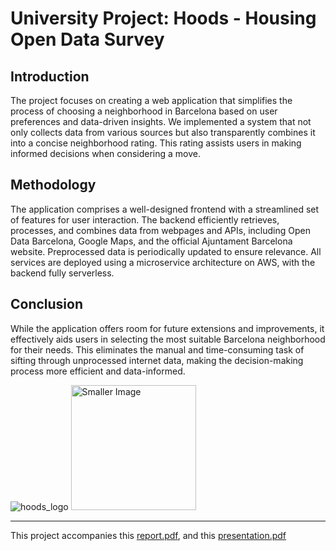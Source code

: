 # University Project: Hoods - Housing Open Data Survey

## Introduction

The project focuses on creating a web application that simplifies the process of choosing a neighborhood in Barcelona based on user preferences and data-driven insights. We implemented a system that not only collects data from various sources but also transparently combines it into a concise neighborhood rating. This rating assists users in making informed decisions when considering a move.

## Methodology

The application comprises a well-designed frontend with a streamlined set of features for user interaction. The backend efficiently retrieves, processes, and combines data from webpages and APIs, including Open Data Barcelona, Google Maps, and the official Ajuntament Barcelona website. Preprocessed data is periodically updated to ensure relevance. All services are deployed using a microservice architecture on AWS, with the backend fully serverless.

## Conclusion

While the application offers room for future extensions and improvements, it effectively aids users in selecting the most suitable Barcelona neighborhood for their needs. This eliminates the manual and time-consuming task of sifting through unprocessed internet data, making the decision-making process more efficient and data-informed.

![hoods_logo](hoods_logo.png)
<img src="your-image-url" alt="Smaller Image" width="200" height="200" />

---

This project accompanies this [report.pdf](documents/report.pdf), and this [presentation.pdf](documents/presentation.pdf)
